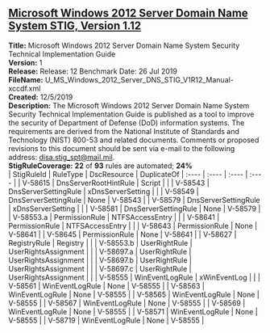 ## [Microsoft Windows 2012 Server Domain Name System STIG, Version 1.12](.\StigDetail\WindowsDnsServer-2012R2-1.12.md)

**Title:** Microsoft Windows 2012 Server Domain Name System Security Technical Implementation Guide  
**Version:** 1  
**Release:** Release: 12 Benchmark Date: 26 Jul 2019  
**FileName:** U_MS_Windows_2012_Server_DNS_STIG_V1R12_Manual-xccdf.xml  
**Created:** 12/5/2019  
**Description:** The Microsoft Windows 2012 Server Domain Name System Security Technical Implementation Guide is published as a tool to improve the security of Department of Defense (DoD) information systems. The requirements are derived from the National Institute of Standards and Technology (NIST) 800-53 and related documents. Comments or proposed revisions to this document should be sent via e-mail to the following address: disa.stig_spt@mail.mil.  
**StigRuleCoverage:** **22** of **93** rules are automated; **24%**  
| StigRuleId | RuleType | DscResource | DuplicateOf
| :---- | :---- | :---- | :---- |
| V-58615 | DnsServerRootHintRule | Script |  |
| V-58543 | DnsServerSettingRule | xDnsServerSetting |  |
| V-58549 | DnsServerSettingRule | None | V-58543 |
| V-58579 | DnsServerSettingRule | xDnsServerSetting |  |
| V-58581 | DnsServerSettingRule | None | V-58579 |
| V-58553.a | PermissionRule | NTFSAccessEntry |  |
| V-58641 | PermissionRule | NTFSAccessEntry |  |
| V-58643 | PermissionRule | None | V-58641 |
| V-58645 | PermissionRule | None | V-58641 |
| V-58627 | RegistryRule | Registry |  |
| V-58553.b | UserRightRule | UserRightsAssignment |  |
| V-58697.a | UserRightRule | UserRightsAssignment |  |
| V-58697.b | UserRightRule | UserRightsAssignment |  |
| V-58697.c | UserRightRule | UserRightsAssignment |  |
| V-58555 | WinEventLogRule | xWinEventLog |  |
| V-58561 | WinEventLogRule | None | V-58555 |
| V-58563 | WinEventLogRule | None | V-58555 |
| V-58565 | WinEventLogRule | None | V-58555 |
| V-58567 | WinEventLogRule | None | V-58555 |
| V-58569 | WinEventLogRule | None | V-58555 |
| V-58571 | WinEventLogRule | None | V-58555 |
| V-58719 | WinEventLogRule | None | V-58555 |
